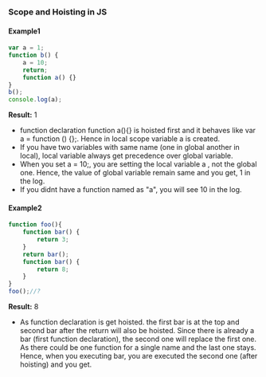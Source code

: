 ### Scope and Hoisting in JS

#### Example1
```javascript
var a = 1;
function b() {
    a = 10;
    return;
    function a() {}
}
b();
console.log(a);
```

**Result:** 1

* function declaration function a(){} is hoisted first and it behaves like var a = function () {};. Hence in local scope variable a is created.
* If you have two variables with same name (one in global another in local), local variable always get precedence over global variable.
* When you set a = 10;, you are setting the local variable a , not the global one. Hence, the value of global variable remain same and you get, 1 in the log.
* If you didnt have a function named as "a", you will see 10 in the log.

#### Example2

```javascript
function foo(){
    function bar() {
        return 3;
    }
    return bar();
    function bar() {
        return 8;
    }
}
foo();//?
```

**Result:** 8

* As function declaration is get hoisted. the first bar is at the top and second bar after the return will also be hoisted. Since there is already a bar (first function declaration), the second one will replace the first one. As there could be one function for a single name and the last one stays. Hence, when you executing bar, you are executed the second one (after hoisting) and you get.
